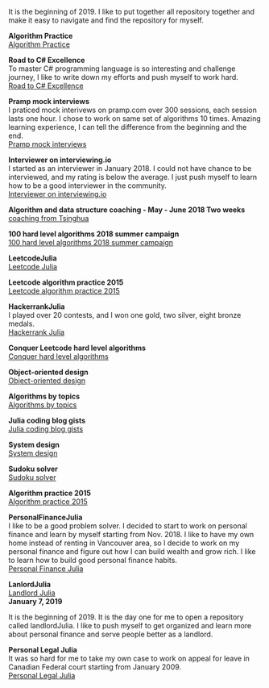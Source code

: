 
It is the beginning of 2019. I like to put together all repository together and make it easy to navigate and find the repository for myself. <br>

**Algorithm Practice**<br>
[Algorithm Practice](https://github.com/jianminchen/AlgorithmsPractice)<br>

**Road to C# Excellence**<br>
To master C# programming language is so interesting and challenge journey, I like to write down my efforts and push myself to work hard. <br>
[Road to C# Excellence](https://github.com/jianminchen/RoadToCSharpExcellence)<br>

**Pramp mock interviews**<br>
I praticed mock interivews on pramp.com over 300 sessions, each session lasts one hour. I chose to work on same set of algorithms 10 times. Amazing learning experience, I can tell the difference from the beginning and the end. <br>
[Pramp mock interviews](https://github.com/jianminchen/Mock-interviews)<br>

**Interviewer on interviewing.io**<br>
I started as an interviewer in January 2018. I could not have chance to be interviewed, and my rating is below the average. I just push myself to learn how to be a good interviewer in the community.<br>
[Interviewer on interviewing.io](https://github.com/jianminchen/interviewer-Julia)<br>

**Algorithm and data structure coaching - May - June 2018 Two weeks**<br>
[coaching from Tsinghua](https://github.com/jianminchen/CoachingFromTsinghua)<br>

**100 hard level algorithms 2018 summer campaign**<br>
[100 hard level algorithms 2018 summer campaign](https://github.com/jianminchen/100-hard-level-algorithms-2018-summer-campaign)<br>

**LeetcodeJulia**<br>
[Leetcode Julia](https://github.com/jianminchen/Leetcode_Julia)<br>

**Leetcode algorithm practice 2015**<br>
[Leetcode algorithm practice 2015](https://github.com/jianminchen/Leetcode_C-)<br>

**HackerrankJulia**<br>
I played over 20 contests, and I won one gold, two silver, eight bronze medals. <br>
[Hackerrank Julia](https://github.com/jianminchen/Hackerrank-Julia)<br>

**Conquer Leetcode hard level algorithms**<br>
[Conquer hard level algorithms](https://github.com/jianminchen/Conquer-Leetcode-hard-level-algorithms)<br>

**Object-oriented design**<br>
[Object-oriented design](https://github.com/jianminchen/Object-oriented-Design)<br>

**Algorithms by topics**<br>
[Algorithms by topics](https://github.com/jianminchen/AlgorithmsByTopics)<br>

**Julia coding blog gists**<br>
[Julia coding blog gists](https://github.com/jianminchen/juliaCodingBlogGists)<br>

**System design**<br>
[System design](https://github.com/jianminchen/System-design)<br>

**Sudoku solver**<br>
[Sudoku solver](https://github.com/jianminchen/sudokuSolver)<br>

**Algorithm practice 2015**<br>
[Algorithm practice 2015](https://github.com/jianminchen/Algorithms_Julia_practice_starting2015)<br>

**PersonalFinanceJulia**<br>
I like to be a good problem solver. I decided to start to work on personal finance and learn by myself starting from Nov. 2018. I like to have my own home instead of renting in Vancouver area, so I decide to work on my personal finance and figure out how I can build wealth and grow rich. I like to learn how to build good personal finance habits. <br>
[Personal Finance Julia](https://github.com/jianminchen/PersonalFinanceJulia)<br>

**LanlordJulia**<br>
[Landlord Julia](https://github.com/jianminchen/LandlordJulia)<br>
**January 7, 2019**<br>

It is the beginning of 2019. It is the day one for me to open a repository called landlordJulia. I like to push myself to get organized and learn more about personal finance and serve people better as a landlord. 

**Personal Legal Julia**<br>
It was so hard for me to take my own case to work on appeal for leave in Canadian Federal court starting from January 2009.<br>
[Personal Legal Julia](https://github.com/jianminchen/PersonalLegalJulia)<br>

